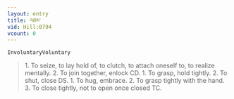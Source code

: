 ```yaml
---
layout: entry
title: འཐམ་
vid: Hill:0794
vcount: 0
---
```

`InvoluntaryVoluntary` 
> 1\.
 To seize, to lay hold of, to clutch, to attach oneself to, to realize mentally\.
 2\.
 To join together, enlock CD\.
 1\.
 To grasp, hold tightly\.
 2\.
 To shut, close DS\.
 1\.
 To hug, embrace\.
 2\.
 To grasp tightly with the hand\.
 3\.
 To close tightly, not to open once closed TC\.

